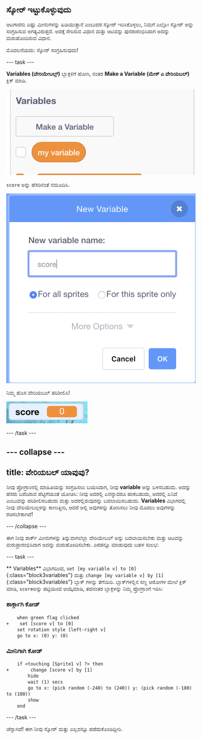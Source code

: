 ## ಸ್ಕೋರ್ ಇಟ್ಟುಕೊಳ್ಳುವುದು

ಆಟಗಾರನು ಎಷ್ಟು ಮೀನುಗಳನ್ನು ಹಿಡಿಯುತ್ತಾನೆ ಎಂಬುದರ ಸ್ಕೋರ್ ಇರಿಸಿಕೊಳ್ಳಲು, ನಿಮಗೆ ಎಲ್ಲೋ ಸ್ಕೋರ್ ಅನ್ನು ಸಂಗ್ರಹಿಸುವ ಅಗತ್ಯವಿರುತ್ತದೆ. ಅದಕ್ಕೆ ಸೇರಿಸುವ ವಿಧಾನ ಮತ್ತು ಆಟವನ್ನು ಪುನರಾರಂಭಿಸಿದಾಗ ಅದನ್ನು ಮರುಹೊಂದಿಸುವ ವಿಧಾನ.

ಮೊದಲನೆಯದು: ಸ್ಕೋರ್ ಸಂಗ್ರಹಿಸುವುದು!

\--- task \---

**Variables (ವೇರಿಯೇಬಲ್ಸ್)** ಬ್ಲಾಕ್ಗಳಿಗೆ ಹೋಗಿ, ನಂತರ **Make a Variable (ಮೇಕ್ ಎ ವೇರಿಯಬಲ್)** ಕ್ಲಿಕ್ ಮಾಡಿ.

![](images/catch5.png)

`score` ಅನ್ನು ಹೆಸರಿನಂತೆ ನಮೂದಿಸಿ.

![](images/catch6.png)

ನಿಮ್ಮ ಹೊಸ ವೇರಿಯಬಲ್ ಪರಿಶೀಲಿಸಿ!

![ಸ್ಕೋರ್ ವೇರಿಯಬಲ್ ಅನ್ನು ಸ್ಟೇಜ್ ಅಲ್ಲಿ ಪ್ರದರ್ಶಿಸಲಾಗುತ್ತದೆ](images/scoreVariableStage.png)

\--- /task \---

## \--- collapse \---

## title: ವೇರಿಯಬಲ್ ಯಾವುವು?

ನೀವು ಪ್ರೋಗ್ರಾಂನಲ್ಲಿ ಮಾಹಿತಿಯನ್ನು ಸಂಗ್ರಹಿಸಲು ಬಯಸಿದಾಗ, ನೀವು **variable** ಅನ್ನು ಬಳಸಬಹುದು. ಅದನ್ನು ಹೆಸರು ಬರೆದಿರುವ ಪೆಟ್ಟಿಗೆಯಂತೆ ಯೋಚಿಸಿ: ನೀವು ಅದರಲ್ಲಿ ಏನನ್ನಾದರೂ ಹಾಕಬಹುದು, ಅದರಲ್ಲಿ ಏನಿದೆ ಎಂಬುದನ್ನು ಪರಿಶೀಲಿಸಬಹುದು ಮತ್ತು ಅದರಲ್ಲಿರುವುದನ್ನು ಬದಲಾಯಿಸಬಹುದು. **Variables** ವಿಭಾಗದಲ್ಲಿ ನೀವು ವೇರಿಯೇಬಲ್ಗಳನ್ನು ಕಾಣುತ್ತೀರಿ, ಆದರೆ ಅಲ್ಲಿ ಅವುಗಳನ್ನು ತೋರಿಸಲು ನೀವು ಮೊದಲು ಅವುಗಳನ್ನು ರಚಿಸಬೇಕಾಗಿದೆ!

\--- /collapse \---

ಈಗ ನೀವು ಶಾರ್ಕ್ ಮೀನುಗಳನ್ನು ತಿನ್ನುವಾಗಲೆಲ್ಲಾ ವೇರಿಯೇಬಲ್ ಅನ್ನು ಬದಲಾಯಿಸಬೇಕು ಮತ್ತು ಆಟವನ್ನು ಮರುಪ್ರಾರಂಭಿಸಿದಾಗ ಅದನ್ನು ಮರುಹೊಂದಿಸಬೇಕು. ಎರಡನ್ನೂ ಮಾಡುವುದು ಬಹಳ ಸುಲಭ:

\--- task \---

** Variables** ವಿಭಾಗದಿಂದ, `set [my variable v] to [0]`{:class="block3variables"} ಮತ್ತು `change [my variable v] by [1]`{:class="block3variables"} ಬ್ಲಾಕ್ ಗಳನ್ನು ತೆಗೆಯಿರಿ. ಬ್ಲಾಕ್‌ಗಳಲ್ಲಿನ ಸಣ್ಣ ಆರೋಗಳ ಮೇಲೆ ಕ್ಲಿಕ್ ಮಾಡಿ, `score`ಅನ್ನು ಪಟ್ಟಿಯಿಂದ ಆಯ್ಕೆಮಾಡಿ, ತದನಂತರ ಬ್ಲಾಕ್ಗಳನ್ನು ನಿಮ್ಮ ಪ್ರೋಗ್ರಾಂಗೆ ಇರಿಸಿ:

### ಶಾರ್ಕ್ಗಾಗಿ ಕೋಡ್

```blocks3
    when green flag clicked
+    set [score v] to [0]
    set rotation style [left-right v]
    go to x: (0) y: (0)
```

### ಮೀನಿಗಾಗಿ ಕೋಡ್

```blocks3
    if <touching [Sprite1 v] ?> then
+        change [score v] by [1]
        hide
        wait (1) secs
        go to x: (pick random (-240) to (240)) y: (pick random (-180) to (180))
        show
    end
```

\--- /task \---

ಚೆನ್ನಾಗಿದೆ! ಈಗ ನೀವು ಸ್ಕೋರ್ ಮತ್ತು ಎಲ್ಲವನ್ನೂ ಪಡೆದುಕೊಂಡಿದ್ದೀರಿ.